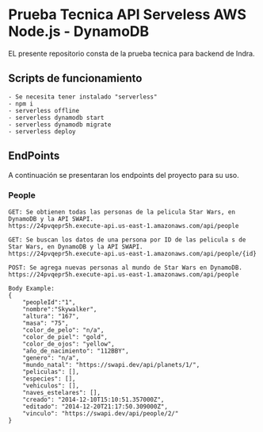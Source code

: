 <!--
title: 'Serverless Framework Node Express API service backed by DynamoDB on AWS'
description: 'This template demonstrates how to develop and deploy a simple Node Express API service backed by DynamoDB running on AWS Lambda using the traditional Serverless Framework.'
layout: Doc
framework: v3
platform: AWS
language: nodeJS
priority: 1
authorLink: 'https://github.com/serverless'
authorName: 'Serverless, inc.'
authorAvatar: 'https://avatars1.githubusercontent.com/u/13742415?s=200&v=4'
-->

# Prueba Tecnica API Serveless AWS Node.js - DynamoDB

EL presente repositorio consta de la prueba tecnica para backend de Indra.

## Scripts de funcionamiento

```
- Se necesita tener instalado "serverless"
- npm i
- serverless offline
- serverless dynamodb start
- serverless dynamodb migrate
- serverless deploy
```

## EndPoints

A continuación se presentaran los endpoints del proyecto para su uso.

### People

```
GET: Se obtienen todas las personas de la pelicula Star Wars, en DynamoDB y la API SWAPI.
https://24pvqepr5h.execute-api.us-east-1.amazonaws.com/api/people
```

```
GET: Se buscan los datos de una persona por ID de las pelicula s de Star Wars, en DynamoDB y la API SWAPI.
https://24pvqepr5h.execute-api.us-east-1.amazonaws.com/api/people/{id}
```

```
POST: Se agrega nuevas personas al mundo de Star Wars en DynamoDB.
https://24pvqepr5h.execute-api.us-east-1.amazonaws.com/api/people

Body Example:
{
    "peopleId":"1",
    "nombre":"Skywalker",
    "altura": "167",
    "masa": "75",
    "color_de_pelo": "n/a",
    "color_de_piel": "gold",
    "color_de_ojos": "yellow",
    "año_de_nacimiento": "112BBY",
    "genero": "n/a",
    "mundo_natal": "https://swapi.dev/api/planets/1/",
    "peliculas": [],
    "especies": [],
    "vehiculos": [],
    "naves_estelares": [],
    "creado": "2014-12-10T15:10:51.357000Z",
    "editado": "2014-12-20T21:17:50.309000Z",
    "vinculo": "https://swapi.dev/api/people/2/"
}
```
